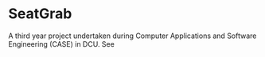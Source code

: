 # SeatGrab
A third year project undertaken during Computer Applications and Software Engineering (CASE) in DCU. See 
